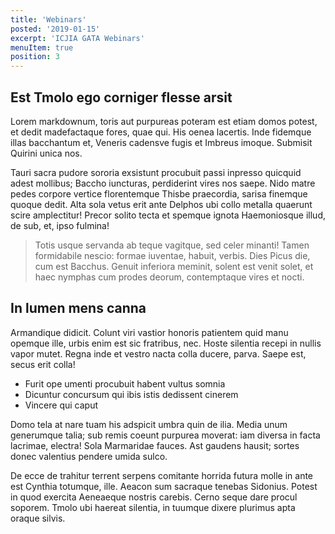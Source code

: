 ```yaml
---
title: 'Webinars'
posted: '2019-01-15'
excerpt: 'ICJIA GATA Webinars'
menuItem: true
position: 3
---
```


## Est Tmolo ego corniger flesse arsit

Lorem markdownum, toris aut purpureas poteram est etiam domos potest, et dedit
madefactaque fores, quae qui. His oenea lacertis. Inde fidemque illas bacchantum
et, Veneris cadensve fugis et Imbreus imoque. Submisit Quirini unica nos.

Tauri sacra pudore sororia exsistunt procubuit passi inpresso quicquid adest
mollibus; Baccho iuncturas, perdiderint vires nos saepe. Nido matre pedes
corpore vertice florentemque Thisbe praecordia, sarisa finemque quoque dedit.
Alta sola vetus erit ante Delphos ubi collo metalla quaerunt scire amplectitur!
Precor solito tecta et spemque ignota Haemoniosque illud, de sub, et, ipso
fulmina!

> Totis usque servanda ab teque vagitque, sed celer minanti! Tamen formidabile
> nescio: formae iuventae, habuit, verbis. Dies Picus die, cum est Bacchus.
> Genuit inferiora meminit, solent est venit solet, et haec nymphas cum prodes
> deorum, contemptaque vires et nocti.

## In lumen mens canna

Armandique didicit. Colunt viri vastior honoris patientem quid manu opemque
ille, urbis enim est sic fratribus, nec. Hoste silentia recepi in nullis vapor
mutet. Regna inde et vestro nacta colla ducere, parva. Saepe est, secus erit
colla!

- Furit ope umenti procubuit habent vultus somnia
- Dicuntur concursum qui ibis istis dedissent cinerem
- Vincere qui caput

Domo tela at nare tuam his adspicit umbra quin de ilia. Media unum generumque
talia; sub remis coeunt purpurea moverat: iam diversa in facta lacrimae,
electra! Sola Marmaridae fauces. Ast gaudens hausit; sortes donec valentius
pendere umida sulco.

De ecce de trahitur terrent serpens comitante horrida futura molle in ante est
Cynthia totumque, ille. Aeacon sum sacraque tenebas Sidonius. Potest in quod
exercita Aeneaeque nostris carebis. Cerno seque dare procul soporem. Tmolo ubi
haereat silentia, in tuumque dixere plurimus apta oraque silvis.
